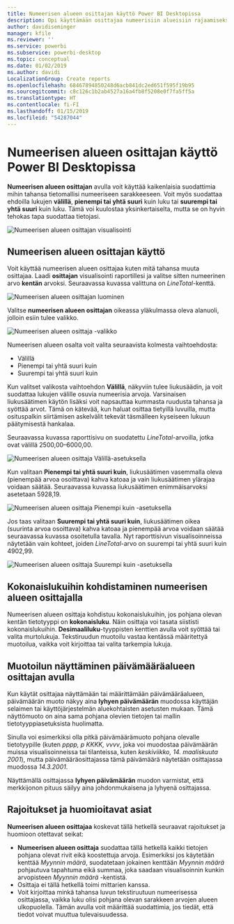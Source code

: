 ```yaml
---
title: Numeerisen alueen osittajan käyttö Power BI Desktopissa
description: Opi käyttämään osittajaa numeerisiin alueisiin rajaamiseksi Power BI Desktopissa
author: davidiseminger
manager: kfile
ms.reviewer: ''
ms.service: powerbi
ms.subservice: powerbi-desktop
ms.topic: conceptual
ms.date: 01/02/2019
ms.author: davidi
LocalizationGroup: Create reports
ms.openlocfilehash: 68467894850248d6acb841dc2ed651f595f19b95
ms.sourcegitcommit: c8c126c1b2ab4527a16a4fb8f5208e0f7fa5ff5a
ms.translationtype: HT
ms.contentlocale: fi-FI
ms.lasthandoff: 01/15/2019
ms.locfileid: "54287044"
---
```

# <a name="use-the-numeric-range-slicer-in-power-bi-desktop"></a>Numeerisen alueen osittajan käyttö Power BI Desktopissa
**Numeerisen alueen osittajan** avulla voit käyttää kaikenlaisia suodattimia mihin tahansa tietomallisi numeeriseen sarakkeeseen. Voit myös suodattaa ehdoilla lukujen **välillä**, **pienempi tai yhtä suuri** kuin luku tai **suurempi tai yhtä suuri** kuin luku. Tämä voi kuulostaa yksinkertaiselta, mutta se on hyvin tehokas tapa suodattaa tietojasi.

![Numeerisen alueen osittajan visualisointi](media/desktop-slicer-numeric-range/desktop-slicer-numeric-range-0.png)

## <a name="using-the-numeric-range-slicer"></a>Numeerisen alueen osittajan käyttö
Voit käyttää numeerisen alueen osittajaa kuten mitä tahansa muuta osittajaa. Laadi **osittajan** visualisointi raportillesi ja valitse sitten numeerinen arvo **kentän** arvoksi. Seuraavassa kuvassa valittuna on *LineTotal*-kenttä.

![Numeerisen alueen osittajan luominen](media/desktop-slicer-numeric-range/desktop-slicer-numeric-range-1-create.png)

Valitse **numeerisen alueen osittajan** oikeassa yläkulmassa oleva alanuoli, jolloin esiin tulee valikko.

![Numeerisen alueen osittaja -valikko](media/desktop-slicer-numeric-range/desktop-slicer-numeric-range-2-between.png)

Numeerisen alueen osalta voit valita seuraavista kolmesta vaihtoehdosta:

* Välillä
* Pienempi tai yhtä suuri kuin
* Suurempi tai yhtä suuri kuin

Kun valitset valikosta vaihtoehdon **Välillä**, näkyviin tulee liukusäädin, ja voit suodattaa lukujen välille osuvia numeerisia arvoja. Varsinaisen liukusäätimen käytön lisäksi voit napsauttaa kummasta ruudusta tahansa ja syöttää arvot. Tämä on kätevää, kun haluat osittaa tietyillä luvuilla, mutta osituspalkin siirtämisen askelvälit tekevät täsmälleen kyseiseen lukuun päätymisestä hankalaa.

Seuraavassa kuvassa raporttisivu on suodatettu *LineTotal*-arvoilla, jotka ovat välillä 2500,00–6000,00.

![Numeerisen alueen osittaja Välillä-asetuksella](media/desktop-slicer-numeric-range/desktop-slicer-numeric-range-3-between-range.png)

Kun valitaan **Pienempi tai yhtä suuri kuin**, liukusäätimen vasemmalla oleva (pienempää arvoa osoittava) kahva katoaa ja vain liukusäätimen ylärajaa voidaan säätää. Seuraavassa kuvassa liukusäätimen enimmäisarvoksi asetetaan 5928,19.

![Numeerisen alueen osittaja Pienempi kuin -asetuksella](media/desktop-slicer-numeric-range/desktop-slicer-numeric-range-4-less-than.png)

Jos taas valitaan **Suurempi tai yhtä suuri kuin**, liukusäätimen oikea (suurinta arvoa osoittava) kahva katoaa ja pienempää arvoa voidaan säätää seuraavassa kuvassa osoitetulla tavalla. Nyt raporttisivun visualisoinneissa näytetään vain kohteet, joiden *LineTotal*-arvo on suurempi tai yhtä suuri kuin 4902,99.

![Numeerisen alueen osittaja Suurempi kuin -asetuksella](media/desktop-slicer-numeric-range/desktop-slicer-numeric-range-5-greater-than.png)

## <a name="snap-to-whole-numbers-with-the-numeric-range-slicer"></a>Kokonaislukuihin kohdistaminen numeerisen alueen osittajalla

Numeerisen alueen osittaja kohdistuu kokonaislukuihin, jos pohjana olevan kentän tietotyyppi on **kokonaisluku**. Näin osittaja voi tasata siististi kokonaislukuihin. **Desimaaliluku**-tyyppisten kenttien avulla voit syöttää tai valita murtolukuja. Tekstiruudun muotoilu vastaa kentässä määritettyä muotoilua, vaikka voit kirjoittaa tai valita tarkempia lukuja.

## <a name="display-formatting-with-the-date-range-slicer"></a>Muotoilun näyttäminen päivämääräalueen osittajan avulla

Kun käytät osittajaa näyttämään tai määrittämään päivämääräalueen, päivämäärän muoto näkyy aina **lyhyen päivämäärän** muodossa käyttäjän selaimen tai käyttöjärjestelmän aluekohtaisten asetusten mukaan. Tämä näyttömuoto on aina sama pohjana olevien tietojen tai mallin tietotyyppiasetuksista huolimatta. 

Sinulla voi esimerkiksi olla pitkä päivämäärämuoto pohjana olevalle tietotyypille (kuten *pppp, p KKKK, vvvv*, joka voi muodostaa päivämäärän muissa visualisoinneissa tai tilanteissa, kuten *keskiviikko, 14. maaliskuuta 2001*), mutta päivämääräosittajassa tämä päivämäärä näytetään osittajassa muodossa *14.3.2001*.

Näyttämällä osittajassa **lyhyen päivämäärän** muodon varmistat, että merkkijonon pituus säilyy aina johdonmukaisena ja lyhyenä osittajassa. 


## <a name="limitations-and-considerations"></a>Rajoitukset ja huomioitavat asiat
**Numeerisen alueen osittajaa** koskevat tällä hetkellä seuraavat rajoitukset ja huomioon otettavat seikat:

* **Numeerisen alueen osittaja** suodattaa tällä hetkellä kaikki tietojen pohjana olevat rivit eikä koostettuja arvoja. Esimerkiksi jos käytetään kenttää *Myynnin määrä*, suodatetaan jokainen kenttään *Myynnin määrä* pohjautuva tapahtuma eikä summaa, joka saadaan visualisoinnin kunkin arvopisteen *Myynnin määrä* -kentistä.
* Osittaja ei tällä hetkellä toimi mittarien kanssa.
* Voit kirjoittaa minkä tahansa luvun tekstiruutuun numeerisessa osittajassa, vaikka luku olisi pohjana olevan sarakkeen arvojen alueen ulkopuolella. Tämän avulla voit määrittää suodattimia, jos tiedät, että tiedot voivat muuttua tulevaisuudessa.
